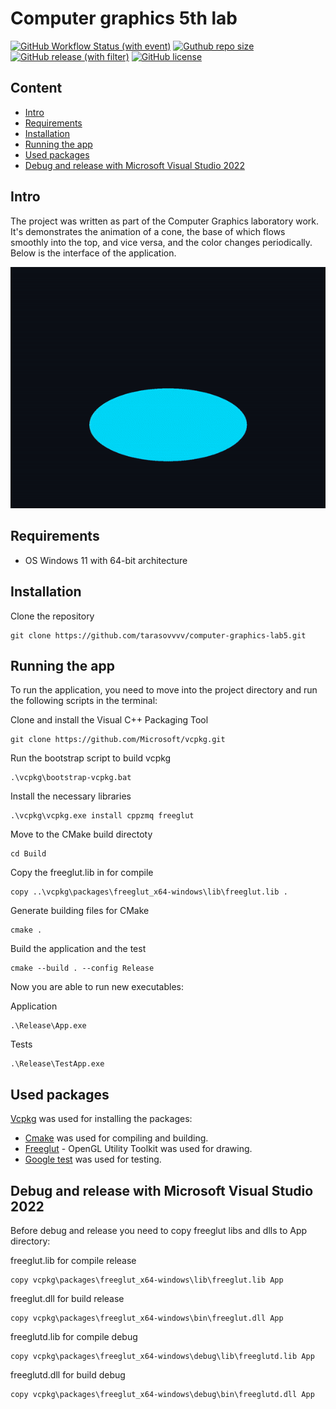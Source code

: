 # Computer graphics 5th lab

[![GitHub Workflow Status (with event)](https://img.shields.io/github/actions/workflow/status/tarasovvvv/computer-graphics-lab5/.github/workflows/build_test_workflow.yml)](https://github.com/Tarasovvvv/computer-graphics-lab5/actions)
[![Guthub repo size](https://img.shields.io/github/repo-size/Tarasovvvv/computer-graphics-lab5)](https://github.com/Tarasovvvv/computer-graphics-lab5)
[![GitHub release (with filter)](https://img.shields.io/github/v/release/Tarasovvvv/computer-graphics-lab5)](https://github.com/Tarasovvvv/computer-graphics-lab5/releases)
[![GitHub license](https://img.shields.io/github/license/tarasovvvv/computer-graphics-lab5)](https://github.com/Tarasovvvv/computer-graphics-lab5/blob/main/LICENSE)

## Content

- [Intro](#intro)
- [Requirements](#requirements)
- [Installation](#installation)
- [Running the app](#running-the-app)
- [Used packages](#used-packages)
- [Debug and release with Microsoft Visual Studio 2022](#debug-and-release-with-microsoft-visual-studio-2022)

## Intro

The project was written as part of the Computer Graphics laboratory work.  
It's demonstrates the animation of a cone, the base of which flows smoothly into the top, and vice versa, and the color changes periodically.  
Below is the interface of the application.
<p align="center">
  <img src=preview.gif width = "830px">
</p>

## Requirements

- OS Windows 11 with 64-bit architecture

## Installation

Clone the repository

    git clone https://github.com/tarasovvvv/computer-graphics-lab5.git

## Running the app

To run the application, you need to move into the project directory and run the following scripts in the terminal:

Clone and install the Visual C++ Packaging Tool

    git clone https://github.com/Microsoft/vcpkg.git

Run the bootstrap script to build vcpkg

    .\vcpkg\bootstrap-vcpkg.bat

Install the necessary libraries

    .\vcpkg\vcpkg.exe install cppzmq freeglut

Move to the CMake build directoty 

    cd Build

Copy the freeglut.lib in for compile

    copy ..\vcpkg\packages\freeglut_x64-windows\lib\freeglut.lib .

Generate building files for CMake

    cmake .

Build the application and the test

    cmake --build . --config Release

Now you are able to run new executables:

Application

    .\Release\App.exe

Tests

    .\Release\TestApp.exe

## Used packages

[Vcpkg](https://github.com/microsoft/vcpkg) was used for installing the packages:
- [Cmake](https://github.com/zeromq/cppzmq) was used for compiling and building.  
- [Freeglut](https://github.com/FreeGLUTProject/freeglut) - OpenGL Utility Toolkit was used for drawing.  
- [Google test](https://github.com/google/googletest/archive/03597a01ee50ed33e9dfd640b249b4be3799d395.zip) was used for testing.

## Debug and release with Microsoft Visual Studio 2022

Before debug and release you need to copy freeglut libs and dlls to App directory:

freeglut.lib for compile release 

    copy vcpkg\packages\freeglut_x64-windows\lib\freeglut.lib App  

freeglut.dll for build release 
    
    copy vcpkg\packages\freeglut_x64-windows\bin\freeglut.dll App

freeglutd.lib for compile debug 

    copy vcpkg\packages\freeglut_x64-windows\debug\lib\freeglutd.lib App

freeglutd.dll for build debug 
    
    copy vcpkg\packages\freeglut_x64-windows\debug\bin\freeglutd.dll App
